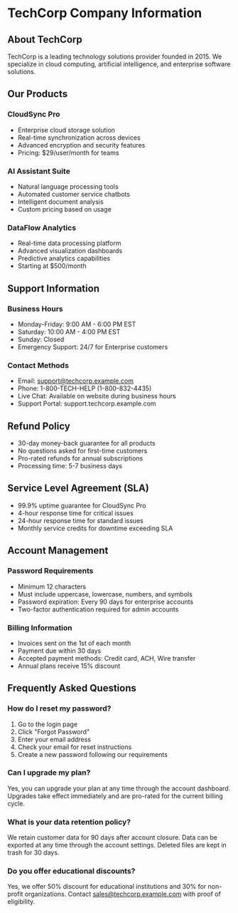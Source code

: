 # TechCorp Company Information

## About TechCorp
TechCorp is a leading technology solutions provider founded in 2015. We specialize in cloud computing, artificial intelligence, and enterprise software solutions.

## Our Products

### CloudSync Pro
- Enterprise cloud storage solution
- Real-time synchronization across devices
- Advanced encryption and security features
- Pricing: $29/user/month for teams

### AI Assistant Suite
- Natural language processing tools
- Automated customer service chatbots
- Intelligent document analysis
- Custom pricing based on usage

### DataFlow Analytics
- Real-time data processing platform
- Advanced visualization dashboards
- Predictive analytics capabilities
- Starting at $500/month

## Support Information

### Business Hours
- Monday-Friday: 9:00 AM - 6:00 PM EST
- Saturday: 10:00 AM - 4:00 PM EST
- Sunday: Closed
- Emergency Support: 24/7 for Enterprise customers

### Contact Methods
- Email: support@techcorp.example.com
- Phone: 1-800-TECH-HELP (1-800-832-4435)
- Live Chat: Available on website during business hours
- Support Portal: support.techcorp.example.com

## Refund Policy
- 30-day money-back guarantee for all products
- No questions asked for first-time customers
- Pro-rated refunds for annual subscriptions
- Processing time: 5-7 business days

## Service Level Agreement (SLA)
- 99.9% uptime guarantee for CloudSync Pro
- 4-hour response time for critical issues
- 24-hour response time for standard issues
- Monthly service credits for downtime exceeding SLA

## Account Management

### Password Requirements
- Minimum 12 characters
- Must include uppercase, lowercase, numbers, and symbols
- Password expiration: Every 90 days for enterprise accounts
- Two-factor authentication required for admin accounts

### Billing Information
- Invoices sent on the 1st of each month
- Payment due within 30 days
- Accepted payment methods: Credit card, ACH, Wire transfer
- Annual plans receive 15% discount

## Frequently Asked Questions

### How do I reset my password?
1. Go to the login page
2. Click "Forgot Password"
3. Enter your email address
4. Check your email for reset instructions
5. Create a new password following our requirements

### Can I upgrade my plan?
Yes, you can upgrade your plan at any time through the account dashboard. Upgrades take effect immediately and are pro-rated for the current billing cycle.

### What is your data retention policy?
We retain customer data for 90 days after account closure. Data can be exported at any time through the account settings. Deleted files are kept in trash for 30 days.

### Do you offer educational discounts?
Yes, we offer 50% discount for educational institutions and 30% for non-profit organizations. Contact sales@techcorp.example.com with proof of eligibility.